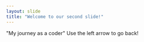 ```yaml
---
layout: slide
title: "Welcome to our second slide!"
---
```

"My journey as a coder"
Use the left arrow to go back!
